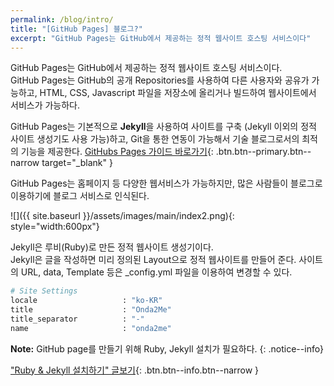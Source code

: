 ```yaml
---
permalink: /blog/intro/
title: "[GitHub Pages] 블로그?"
excerpt: "GitHub Pages는 GitHub에서 제공하는 정적 웹사이트 호스팅 서비스이다"
---
```


GitHub Pages는 GitHub에서 제공하는 정적 웹사이트 호스팅 서비스이다.  
GitHub Pages는 GitHub의 공개 Repositories를 사용하여 다른 사용자와 공유가 가능하고,
HTML, CSS, Javascript 파일을 저장소에 올리거나 빌드하여 웹사이트에서 서비스가 가능하다.

GitHub Pages는 기본적으로 **Jekyll**을 사용하여 사이트를 구축 (Jekyll 이외의 정적 사이트 생성기도 사용 가능)하고,
Git을 통한 연동이 가능해서 기술 블로그로서의 최적의 기능을 제공한다.
[GitHubs Pages 가이드 바로가기](https://docs.github.com/en/pages/getting-started-with-github-pages/about-github-pages){: .btn.btn--primary.btn--narrow target="_blank" }

GitHub Pages는 홈페이지 등 다양한 웹서비스가 가능하지만, 많은 사람들이 블로그로 이용하기에 블로그 서비스로 인식된다.

![]({{ site.baseurl }}/assets/images/main/index2.png){: style="width:600px"}

Jekyll은 루비(Ruby)로 만든 정적 웹사이트 생성기이다.  
Jekyll은 글을 작성하면 미리 정의된 Layout으로 정적 웹사이트를 만들어 준다. 사이트의 URL, data, Template 등은 _config.yml 파일을 이용하여 변경할 수 있다.


```bash
# Site Settings
locale                   : "ko-KR"
title                    : "Onda2Me"
title_separator          : "-"
name                     : "onda2me"
```


**Note:** GitHub page를 만들기 위해 Ruby, Jekyll 설치가 필요하다.
{: .notice--info}

["Ruby & Jekyll 설치하기" 글보기](/blog/setting/){: .btn.btn--info.btn--narrow }
